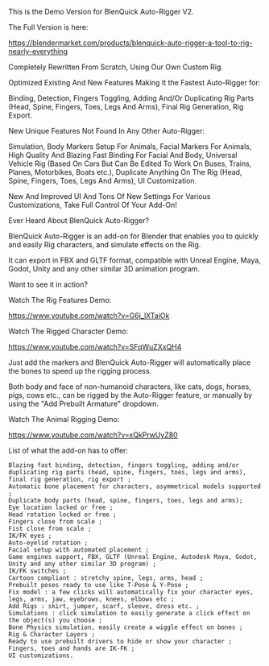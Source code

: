 This is the Demo Version for BlenQuick Auto-Rigger V2.

The Full Version is here:

https://blendermarket.com/products/blenquick-auto-rigger-a-tool-to-rig-nearly-everything

Completely Rewritten From Scratch, Using Our Own Custom Rig.

Optimized Existing And New Features Making It the Fastest Auto-Rigger for:

Binding, Detection, Fingers Toggling, Adding And/Or Duplicating Rig Parts (Head, Spine, Fingers, Toes, Legs And Arms), Final Rig Generation, Rig Export.

New Unique Features Not Found In Any Other Auto-Rigger:

Simulation, Body Markers Setup For Animals, Facial Markers For Animals, High Quality And Blazing Fast Binding For Facial And Body, Universal Vehicle Rig (Based On Cars But Can Be Edited To Work On Buses, Trains, Planes, Motorbikes, Boats etc.), Duplicate Anything On The Rig (Head, Spine, Fingers, Toes, Legs And Arms), UI Customization.

New And Improved UI And Tons Of New Settings For Various Customizations, Take Full Control Of Your Add-On!

Ever Heard About BlenQuick Auto-Rigger?

BlenQuick Auto-Rigger is an add-on for Blender that enables you to quickly and easily Rig characters, and simulate effects on the Rig.

It can export in FBX and GLTF format, compatible with Unreal Engine, Maya, Godot, Unity and any other similar 3D animation program.

Want to see it in action?

Watch The Rig Features Demo:

https://www.youtube.com/watch?v=G6j_lXTaiOk

Watch The Rigged Character Demo:

https://www.youtube.com/watch?v=SFqWuZXxQH4

Just add the markers and BlenQuick Auto-Rigger will automatically place the bones to speed up the rigging process.

Both body and face of non-humanoid characters, like cats, dogs, horses, pigs, cows etc., can be rigged by the Auto-Rigger feature, or manually by using the "Add Prebuilt Armature" dropdown.

Watch The Animal Rigging Demo:

https://www.youtube.com/watch?v=xQkPrwUyZ80

List of what the add-on has to offer:

    Blazing fast binding, detection, fingers toggling, adding and/or duplicating rig parts (head, spine, fingers, toes, legs and arms), final rig generation, rig export ;
    Automatic bone placement for characters, asymmetrical models supported ;
    Duplicate body parts (head, spine, fingers, toes, legs and arms);
    Eye location locked or free ;
    Head rotation locked or free ;
    Fingers close from scale ;
    Fist close from scale ;
    IK/FK eyes ;
    Auto-eyelid rotation ;
    Facial setup with automated placement ;
    Game engines support, FBX, GLTF (Unreal Engine, Autodesk Maya, Godot, Unity and any other similar 3D program) ;
    IK/FK switches ;
    Cartoon compliant : stretchy spine, legs, arms, head ;
    Prebuilt poses ready to use like T-Pose & Y-Pose ;
    Fix model : a few clicks will automatically fix your character eyes, legs, arms, jaw, eyebrows, knees, elbows etc ;
    Add Rigs : skirt, jumper, scarf, sleeve, dress etc. ;
    Simulations : click simulation to easily generate a click effect on the object(s) you choose ;
    Bone Physics simulation, easily create a wiggle effect on bones ;
    Rig & Character Layers ;
    Ready to use prebuilt drivers to hide or show your character ;
    Fingers, toes and hands are IK-FK ;
    UI customizations.

